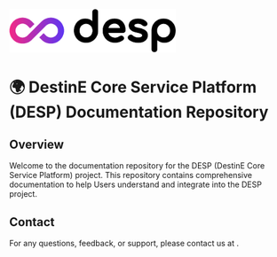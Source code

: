 <img src="./Logos/DESP-logo-lateral_black.png" alt="drawing" width="300"/>

# 🌍 DestinE Core Service Platform (DESP) Documentation Repository

## Overview
Welcome to the documentation repository for the DESP (DestinE Core Service Platform) project. This repository contains comprehensive documentation to help Users understand and integrate into the DESP project.

## Contact
For any questions, feedback, or support, please contact us at <EMAIL>.
